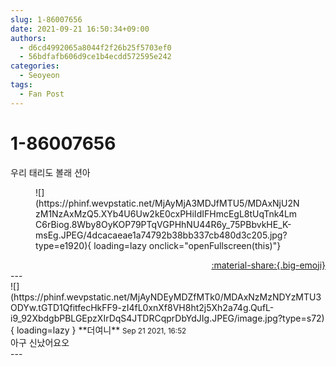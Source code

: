 ```yaml
---
slug: 1-86007656
date: 2021-09-21 16:50:34+09:00
authors:
  - d6cd4992065a8044f2f26b25f5703ef0
  - 56bdfafb606d9ce1b4ecdd572595e242
categories:
  - Seoyeon
tags:
  - Fan Post
---
```


# 1-86007656

<div class="post-container" markdown="1">
<div class="content-container md-sidebar__scrollwrap" markdown="1">

우리 태리도 볼래 션아
<figure markdown="1">
![](https://phinf.wevpstatic.net/MjAyMjA3MDJfMTU5/MDAxNjU2NzM1NzAxMzQ5.XYb4U6Uw2kE0cxPHiIdIFHmcEgL8tUqTnk4LmC6rBiog.8Wby8OyKOP79PTqVGPHhNU44R6y_75PBbvkHE_K-msEg.JPEG/4dcacaeae1a74792b38bb337cb480d3c205.jpg?type=e1920){ loading=lazy onclick="openFullscreen(this)"}
</figure>


</div>
</div>

<div style="text-align: right;" markdown="1">
<a href="https://weverse.io/fromis9/fanpost/1-86007656" style="text-align: right;">:material-share:{.big-emoji}</a>
</div>
---

<div class="comments-container md-sidebar__scrollwrap" markdown="1">
<div class="comment" markdown="1">
<div class='id-container' markdown="1">
![](https://phinf.wevpstatic.net/MjAyNDEyMDZfMTk0/MDAxNzMzNDYzMTU3ODYw.tGTD1QfitfecHkFF9-zI4fL0xnXf8VH8ht2j5Xh2a74g.QufL-i9_92XbdgbPBLGEpzXIrDqS4JTDRCqprDbYdJIg.JPEG/image.jpg?type=s72){ loading=lazy }
**<span class="artist">더여니</span>** <small>Sep 21 2021, 16:52</small><br>
</div>
<div class='comment-body' markdown="1">
아구 신났어요오
</div>
</div>
</div>
---
